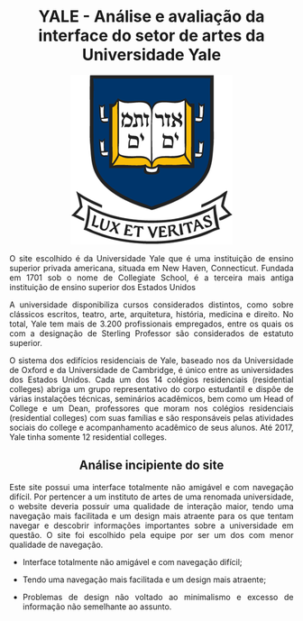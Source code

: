 <h1 align="center"> YALE - Análise e avaliação da interface do setor de artes da Universidade Yale </h1>
<div align="center">

<figcaption> </figcaption>
<img src="https://github.com/Interacao-Humano-Computador/2021.2-Grupo-05-Yale/blob/inicio/docs/documentos/imagens/yale-university-logo-5814918942-seeklogo.com.png?raw=true"  />

</div>


 <div align="justify">

 O site escolhido é da Universidade Yale que é uma instituição de ensino superior privada americana, situada em New Haven, Connecticut. Fundada em 1701 sob o nome de Collegiate School, é a terceira mais antiga instituição de ensino superior dos Estados Unidos
 
 A universidade disponibiliza cursos considerados distintos, como sobre clássicos escritos, teatro, arte, arquitetura, história, medicina e direito. No total, Yale tem mais de 3.200 profissionais empregados, entre os quais os com a designação de Sterling Professor são considerados de estatuto superior.

O sistema dos edifícios residenciais de Yale, baseado nos da Universidade de Oxford e da Universidade de Cambridge, é único entre as universidades dos Estados Unidos. Cada um dos 14 colégios residenciais (residential colleges) abriga um grupo representativo do corpo estudantil e dispõe de várias instalações técnicas, seminários acadêmicos, bem como um Head of College e um Dean, professores que moram nos colégios residenciais (residential colleges) com suas famílias e são responsáveis pelas atividades sociais do college e acompanhamento acadêmico de seus alunos. Até 2017, Yale tinha somente 12 residential colleges.
</div>

<h2 align="center"> Análise incipiente do site </h2>

 <div align="justify">
 Este site possui uma interface totalmente não amigável e com navegação difícil. Por pertencer a um instituto de artes de uma renomada universidade, o website deveria possuir uma qualidade de interação maior, tendo uma navegação mais facilitada e um design mais atraente para os que tentam navegar e descobrir informações importantes sobre a universidade em questão. O site foi escolhido pela equipe por ser um dos com menor qualidade de navegação.

* Interface totalmente não amigável e com navegação difícil;

* Tendo uma navegação mais facilitada e um design mais atraente;

* Problemas de design não voltado ao minimalismo e excesso de informação não semelhante ao assunto.
</div>

